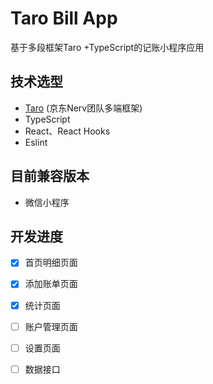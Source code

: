 # Taro Bill App

基于多段框架Taro +TypeScript的记账小程序应用

## 技术选型

- [Taro](https://github.com/NervJS/taro) (京东Nerv团队多端框架)
- TypeScript
- React、React Hooks
- Eslint



## 目前兼容版本

- 微信小程序



## 开发进度

- [x] 首页明细页面
- [x] 添加账单页面
- [x] 统计页面
- [ ] 账户管理页面
- [ ] 设置页面
- [ ] 数据接口

